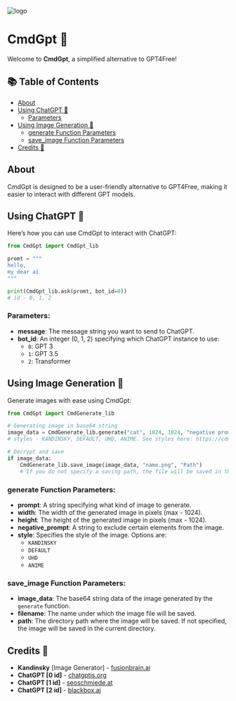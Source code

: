 ![logo](https://i.ibb.co/VDsbfq6/photo-2024-08-28-20-27-11.jpg)

# CmdGpt 🚀

Welcome to **CmdGpt**, a simplified alternative to GPT4Free!

## 📚 Table of Contents
- [About](#about)
- [Using ChatGPT 🤖](#using-chatgpt-🤖)
  - [Parameters](#parameters)
- [Using Image Generation 🎨](#using-image-generation-🎨)
  - [generate Function Parameters](#generate-function-parameters)
  - [save_image Function Parameters](#save_image-function-parameters)
- [Credits 🙌](#credits-🙌)

## About

CmdGpt is designed to be a user-friendly alternative to GPT4Free, making it easier to interact with different GPT models. 

## Using ChatGPT 🤖

Here’s how you can use CmdGpt to interact with ChatGPT:

```python
from CmdGpt import CmdGpt_lib

promt = """
hello,
my dear ai
"""

print(CmdGpt_lib.ask(promt, bot_id=0))
# id - 0, 1, 2
```

### Parameters:
- **message**: The message string you want to send to ChatGPT.
- **bot_id**: An integer (0, 1, 2) specifying which ChatGPT instance to use:
  - `0`: GPT 3
  - `1`: GPT 3.5
  - `2`: Transformer

## Using Image Generation 🎨

Generate images with ease using CmdGpt:

```python
from CmdGpt import CmdGenerate_lib

# Generating image in base64 string
image_data = CmdGenerate_lib.generate("cat", 1024, 1024, "negative prompt", "style") 
# styles - KANDINSKY, DEFAULT, UHD, ANIME. See styles here: https://cdn.fusionbrain.ai/static/styles/key

# Decrypt and save
if image_data:
    CmdGenerate_lib.save_image(image_data, "name.png", "Path") 
    # If you do not specify a saving path, the file will be saved in the same directory
```

### generate Function Parameters:
- **prompt**: A string specifying what kind of image to generate.
- **width**: The width of the generated image in pixels (max - 1024).
- **height**: The height of the generated image in pixels (max - 1024).
- **negative_prompt**: A string to exclude certain elements from the image.
- **style**: Specifies the style of the image. Options are:
  - `KANDINSKY`
  - `DEFAULT`
  - `UHD`
  - `ANIME`

### save_image Function Parameters:
- **image_data**: The base64 string data of the image generated by the `generate` function.
- **filename**: The name under which the image file will be saved.
- **path**: The directory path where the image will be saved. If not specified, the image will be saved in the current directory.

## Credits 🙌

- **Kandinsky** [Image Generator] - [fusionbrain.ai](https://fusionbrain.ai/)
- **ChatGPT [0 id]** - [chatgptis.org](https://chatgptis.org/)
- **ChatGPT [1 id]** - [seoschmiede.at](https://seoschmiede.at/en/aitools/chatgpt-tool/)
- **ChatGPT [2 id]** - [blackbox.ai](https://www.blackbox.ai/)
